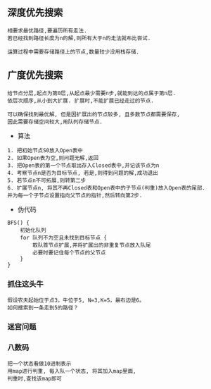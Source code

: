 

## 深度优先搜索

```cgo
相要求最优路径,要遍历所有走法.
若已经找到路径长度为n的解,则所有大于n的走法就布比尝试.

运算过程中需要存储路径上的节点,数量较少没用栈存储.

```

## 广度优先搜索

```cgo
给节点分层,起点为第0层,从起点最少需要n步,就能到达的点属于第n层.
依层次顺序,从小到大扩展. 扩展时,不能扩展已经走过的节点. 

可以确保找到最优解, 但是因扩展出的节点较多, 且多数节点都需要保存, 
因此需要存储空间较大,用队列存储节点. 

```

- 算法

```cgo
1. 把初始节点S0放入Open表中
2. 如果Open表为空,则问题无解,返回
3. 把Open表的第一个节点取出存入Closed表中,并记该节点为n
4. 考察节点n是否为目标节点, 若是,则得到问题的解,成功退出
5. 若节点n不可拓展,则转第二步
6. 扩展节点n, 将其不再Closed表和Open表中的子节点(判重)放入Open表的尾部. 
并为每一个子节点设置指向父节点的指针,然后转向第2步.

```

- 伪代码

```cgo
BFS() {
    初始化队列
    for 队列不为空且未找到目标节点 {
        取队首节点扩展,并将扩展出的非重复节点放入队尾
        必要时要记住每个节点的父节点
    }
}
```

### 抓住这头牛

```cgo
假设农夫起始位于点3，牛位于5, N=3,K=5，最右边是6。
如何搜索到一条走到5的路径？
```

### 迷宫问题

### 八数码

```cgo
把一个状态看做10进制表示
用map进行判重, 每入队一个状态, 将其加入map里面,
判重时,查找该map即可

```